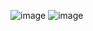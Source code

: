 
![image](https://github.com/user-attachments/assets/922bd415-3162-4bb9-8f3f-0e2ccc36d354)
![image](https://github.com/user-attachments/assets/03b7a1f9-ad0e-4940-9b5c-dd21bbffd136)
